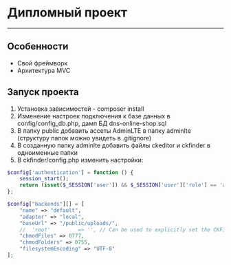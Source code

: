 # Дипломный проект

---

## Особенности

- Свой фреймворк
- Архитектура MVC

## Запуск проекта

1. Установка зависимостей - composer install
2. Изменение настроек подключения к базе данных в config/config_db.php, дамп БД dns-online-shop.sql
3. В папку public добавить ассеты AdminLTE в папку adminlte (структуру папок можно увидеть в .gitignore)
4. В созданную папку adminlte добавить файлы ckeditor и ckfinder в одноименные папки
5. В ckfinder/config.php изменить настройки:

```php
$config['authentication'] = function () {
    session_start();
    return (isset($_SESSION['user']) && $_SESSION['user']['role'] == 'admin');
};
```

```php
$config["backends"][] = [
	"name" => "default",
	"adapter" => "local",
	"baseUrl" => "/public/uploads/",
	//  'root'         => '', // Can be used to explicitly set the CKFinder user files directory.
	"chmodFiles" => 0777,
	"chmodFolders" => 0755,
	"filesystemEncoding" => "UTF-8"
];
```
